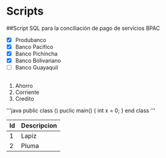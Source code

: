 # Scripts
##Script SQL para la conciliación de pago de servicios BPAC

- [x] Produbanco
- [x] Banco Pacifico
- [x] Banco Pichincha
- [x] Banco Bolivariano
- [ ] Banco Guayaquil

##
1. Ahorro
2. Corriente
3. Credito

'''java
public class ()
	puclic main()
	{
	int x = 0;
	}
end class
'''

Id | Descripcion
---|------------
1|Lapiz
2|Pluma
